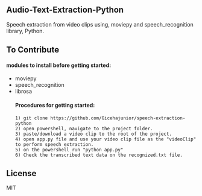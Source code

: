 ## Audio-Text-Extraction-Python
Speech extraction from video clips using, moviepy and speech_recognition library, Python.

## To Contribute
#### modules to install before getting started:
  - moviepy
  - speech_recognition
  - librosa
      #### Procedures for getting started:
        1) git clone https://github.com/Gicehajunior/speech-extraction-python
        2) open powershell, navigate to the project folder.
        3) paste/download a video clip to the root of the project.
        4) open app.py file and use your video clip file as the "videoClip" to perform speech extraction.
        5) on the powershell run "python app.py"
        6) Check the transcribed text data on the recognized.txt file.
 ## License
  MIT
